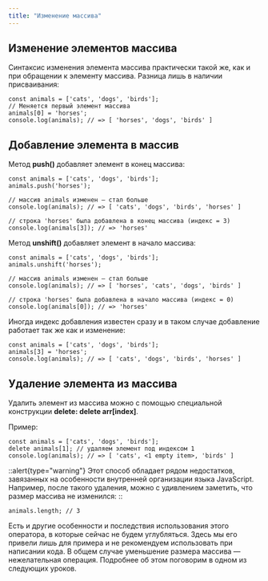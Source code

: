 ```yaml
---
title: "Изменение массива"
---
```


## Изменение элементов массива

Синтаксис изменения элемента массива практически такой же, как и при обращении к элементу массива. Разница лишь в наличии присваивания:

```
const animals = ['cats', 'dogs', 'birds'];
// Меняется первый элемент массива
animals[0] = 'horses';
console.log(animals); // => [ 'horses', 'dogs', 'birds' ]
```

## Добавление элемента в массив
Метод **push()** добавляет элемент в конец массива:

```
const animals = ['cats', 'dogs', 'birds'];
animals.push('horses');

// массив animals изменен — стал больше
console.log(animals); // => [ 'cats', 'dogs', 'birds', 'horses' ]

// строка 'horses' была добавлена в конец массива (индекс = 3)
console.log(animals[3]); // => 'horses'
```

Метод **unshift()** добавляет элемент в начало массива:

```
const animals = ['cats', 'dogs', 'birds'];
animals.unshift('horses');

// массив animals изменен — стал больше
console.log(animals); // => [ 'horses', 'cats', 'dogs', 'birds' ]

// строка 'horses' была добавлена в начало массива (индекс = 0)
console.log(animals[0]); // => 'horses'
```
Иногда индекс добавления известен сразу и в таком случае добавление работает так же как и изменение:

```
const animals = ['cats', 'dogs', 'birds'];
animals[3] = 'horses';
console.log(animals); // => [ 'cats', 'dogs', 'birds', 'horses' ]
```
## Удаление элемента из массива

Удалить элемент из массива можно с помощью специальной конструкции **delete: delete arr[index]**.

Пример:

```
const animals = ['cats', 'dogs', 'birds'];
delete animals[1]; // удаляем элемент под индексом 1
console.log(animals); // => [ 'cats', <1 empty item>, 'birds' ]
```

::alert{type="warning"}
Этот способ обладает рядом недостатков, завязанных на особенности внутренней организации языка JavaScript. Например, после такого удаления, можно с удивлением заметить, что размер массива не изменился:
::

```
animals.length; // 3
```

Есть и другие особенности и последствия использования этого оператора, в которые сейчас не будем углубляться. Здесь мы его привели лишь для примера и не рекомендуем использовать при написании кода. В общем случае уменьшение размера массива — нежелательная операция. Подробнее об этом поговорим в одном из следующих уроков.